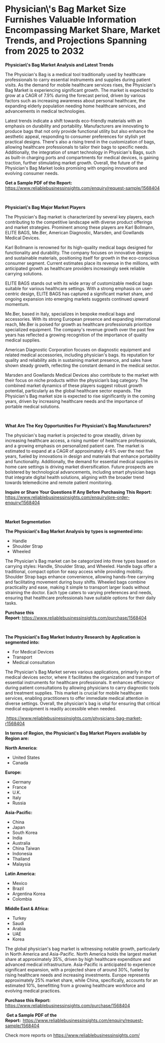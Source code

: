 <p><h1>Physician\'s Bag Market Size Furnishes Valuable Information Encompassing Market Share, Market Trends, and Projections Spanning from 2025 to 2032</h1></p><p><strong>Physician\'s Bag Market Analysis and Latest Trends</strong></p>
<p><p>The Physician's Bag is a medical tool traditionally used by healthcare professionals to carry essential instruments and supplies during patient visits. As the demand for mobile healthcare services rises, the Physician's Bag Market is experiencing significant growth. The market is expected to grow at a CAGR of 7.9% during the forecast period, driven by various factors such as increasing awareness about personal healthcare, the expanding elderly population needing home healthcare services, and advancements in medical technologies.</p><p>Latest trends indicate a shift towards eco-friendly materials with an emphasis on durability and portability. Manufacturers are innovating to produce bags that not only provide functional utility but also enhance the aesthetic appeal, responding to consumer preferences for stylish yet practical designs. There's also a rising trend in the customization of bags, allowing healthcare professionals to tailor their bags to specific needs. Additionally, the integration of smart technology in Physician's Bags, such as built-in charging ports and compartments for medical devices, is gaining traction, further stimulating market growth. Overall, the future of the Physician's Bag Market looks promising with ongoing innovations and evolving consumer needs.</p></p>
<p><strong>Get a Sample PDF of the Report:&nbsp;</strong> <a href="https://www.reliablebusinessinsights.com/enquiry/request-sample/1568404?utm_campaign=2318&utm_medium=2&utm_source=Github&utm_content=ia&utm_term=25032025&utm_id=physicians-bag">https://www.reliablebusinessinsights.com/enquiry/request-sample/1568404</a></p>
<p>&nbsp;</p>
<p><strong>Physician\'s Bag Major Market Players</strong></p>
<p><p>The Physician's Bag market is characterized by several key players, each contributing to the competitive landscape with diverse product offerings and market strategies. Prominent among these players are Karl Bollmann, ELITE BAGS, Me.Ber, American Diagnostic, Marsden, and Gowllands Medical Devices.</p><p>Karl Bollmann is renowned for its high-quality medical bags designed for functionality and durability. The company focuses on innovative designs and sustainable materials, positioning itself for growth in the eco-conscious consumer segment. Current estimates place its revenue in the millions, with anticipated growth as healthcare providers increasingly seek reliable carrying solutions.</p><p>ELITE BAGS stands out with its wide array of customizable medical bags suitable for various healthcare settings. With a strong emphasis on user-centric design, ELITE BAGS has captured a significant market share, and ongoing expansion into emerging markets suggests continued upward momentum.</p><p>Me.Ber, based in Italy, specializes in bespoke medical bags and accessories. With its strong European presence and expanding international reach, Me.Ber is poised for growth as healthcare professionals prioritize specialized equipment. The company's revenue growth over the past few years has reflected a growing recognition of the importance of quality medical supplies.</p><p>American Diagnostic Corporation focuses on diagnostic equipment and related medical accessories, including physician's bags. Its reputation for quality and reliability aids in sustaining market presence, and sales have shown steady growth, reflecting the constant demand in the medical sector.</p><p>Marsden and Gowllands Medical Devices also contribute to the market with their focus on niche products within the physician’s bag category. The combined market dynamics of these players suggest robust growth potential, particularly as the global healthcare sector expands. The Physician's Bag market size is expected to rise significantly in the coming years, driven by increasing healthcare needs and the importance of portable medical solutions.</p></p>
<p>&nbsp;</p>
<p><strong>What Are The Key Opportunities For Physician\'s Bag Manufacturers?</strong></p>
<p><p>The physician's bag market is projected to grow steadily, driven by increasing healthcare access, a rising number of healthcare professionals, and a growing emphasis on personalized patient care. The market is estimated to expand at a CAGR of approximately 4-6% over the next five years, fueled by innovations in design and materials that enhance portability and functionality. Additionally, the demand for essential medical supplies in home care settings is driving market diversification. Future prospects are bolstered by technological advancements, including smart physician bags that integrate digital health solutions, aligning with the broader trend towards telemedicine and remote patient monitoring.</p></p>
<p><strong>Inquire or Share Your Questions If Any Before Purchasing This Report:</strong> <a href="https://www.reliablebusinessinsights.com/enquiry/pre-order-enquiry/1568404?utm_campaign=2318&utm_medium=2&utm_source=Github&utm_content=ia&utm_term=25032025&utm_id=physicians-bag">https://www.reliablebusinessinsights.com/enquiry/pre-order-enquiry/1568404</a></p>
<p>&nbsp;</p>
<p><strong>Market Segmentation</strong></p>
<p><strong>The Physician\'s Bag Market Analysis by types is segmented into:</strong></p>
<p><ul><li>Handle</li><li>Shoulder Strap</li><li>Wheeled</li></ul></p>
<p><p>The Physician's Bag market can be categorized into three types based on carrying styles: Handle, Shoulder Strap, and Wheeled. Handle bags offer a traditional, compact option for easy access while providing mobility. Shoulder Strap bags enhance convenience, allowing hands-free carrying and facilitating movement during busy shifts. Wheeled bags combine practicality and ease, making it simple to transport larger loads without straining the doctor. Each type caters to varying preferences and needs, ensuring that healthcare professionals have suitable options for their daily tasks.</p></p>
<p><strong>Purchase this Report:&nbsp;</strong><a href="https://www.reliablebusinessinsights.com/purchase/1568404?utm_campaign=2318&utm_medium=2&utm_source=Github&utm_content=ia&utm_term=25032025&utm_id=physicians-bag">https://www.reliablebusinessinsights.com/purchase/1568404</a></p>
<p>&nbsp;</p>
<p><strong>The Physician\'s Bag Market Industry Research by Application is segmented into:</strong></p>
<p><ul><li>For Medical Devices</li><li>Transport</li><li>Medical consultation</li></ul></p>
<p><p>The Physician's Bag Market serves various applications, primarily in the medical devices sector, where it facilitates the organization and transport of essential instruments for healthcare professionals. It enhances efficiency during patient consultations by allowing physicians to carry diagnostic tools and treatment supplies. This market is crucial for mobile healthcare services, enabling practitioners to offer immediate medical attention in diverse settings. Overall, the physician's bag is vital for ensuring that critical medical equipment is readily accessible when needed.</p></p>
<p><a href="https://www.reliablebusinessinsights.com/physicians-bag-market-r1568404?utm_campaign=2318&utm_medium=2&utm_source=Github&utm_content=ia&utm_term=25032025&utm_id=physicians-bag">&nbsp;https://www.reliablebusinessinsights.com/physicians-bag-market-r1568404</a></p>
<p><strong>In terms of Region, the Physician\'s Bag Market Players available by Region are:</strong></p>
<p>
    <p> <strong> North America: </strong>
        <ul>
            <li>United States</li>
            <li>Canada</li>
        </ul>
        </p> 
    <p> <strong> Europe: </strong>
        <ul>
            <li>Germany</li>
            <li>France</li>
            <li>U.K.</li>
            <li>Italy</li>
            <li>Russia</li>
        </ul>
        </p> 
    <p> <strong> Asia-Pacific: </strong>
        <ul>
            <li>China</li>
            <li>Japan</li>
            <li>South Korea</li>
            <li>India</li>
            <li>Australia</li>
            <li>China Taiwan</li>
            <li>Indonesia</li>
            <li>Thailand</li>
            <li>Malaysia</li>
        </ul>
        </p> 
    <p> <strong> Latin America: </strong>
        <ul>
            <li>Mexico</li>
            <li>Brazil</li>
            <li>Argentina Korea</li>
            <li>Colombia</li>
        </ul>
        </p> 
    <p> <strong> Middle East & Africa: </strong>
        <ul>
            <li>Turkey</li>
            <li>Saudi</li>
            <li>Arabia</li>
            <li>UAE</li>
            <li>Korea</li>
        </ul>
    </p>
    </p>
<p><p>The global physician's bag market is witnessing notable growth, particularly in North America and Asia-Pacific. North America holds the largest market share at approximately 35%, driven by high healthcare expenditure and advanced medical infrastructure. Asia-Pacific is anticipated to experience significant expansion, with a projected share of around 30%, fueled by rising healthcare needs and increasing investments. Europe represents approximately 25% market share, while China, specifically, accounts for an estimated 10%, benefitting from a growing healthcare workforce and evolving medical practices.</p></p>
<p><strong>Purchase this Report: </strong><a href="https://www.reliablebusinessinsights.com/purchase/1568404?utm_campaign=2318&utm_medium=2&utm_source=Github&utm_content=ia&utm_term=25032025&utm_id=physicians-bag">https://www.reliablebusinessinsights.com/purchase/1568404</a></p>
<p>&nbsp;<strong>Get a Sample PDF of the Report:&nbsp;&nbsp;</strong><a href="https://www.reliablebusinessinsights.com/enquiry/request-sample/1568404?utm_campaign=2318&utm_medium=2&utm_source=Github&utm_content=ia&utm_term=25032025&utm_id=physicians-bag">https://www.reliablebusinessinsights.com/enquiry/request-sample/1568404</a></p>
<p><strong></strong></p>
<p>Check more reports on <a href="https://www.reliablebusinessinsights.com/?utm_campaign=2318&utm_medium=2&utm_source=Github&utm_content=ia&utm_term=25032025&utm_id=physicians-bag">https://www.reliablebusinessinsights.com/</a></p>